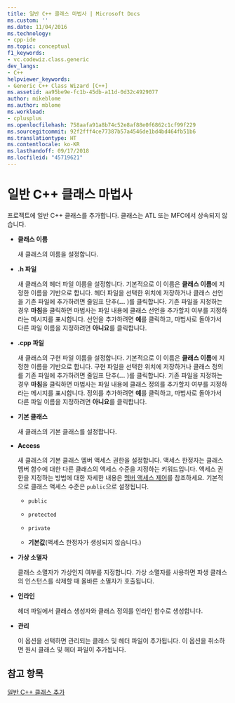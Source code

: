 ```yaml
---
title: 일반 C++ 클래스 마법사 | Microsoft Docs
ms.custom: ''
ms.date: 11/04/2016
ms.technology:
- cpp-ide
ms.topic: conceptual
f1_keywords:
- vc.codewiz.class.generic
dev_langs:
- C++
helpviewer_keywords:
- Generic C++ Class Wizard [C++]
ms.assetid: aa95be9e-fc1b-45db-a11d-0d32c4929077
author: mikeblome
ms.author: mblome
ms.workload:
- cplusplus
ms.openlocfilehash: 758aafa91a8b74c52e8af88e0f6862c1cf99f229
ms.sourcegitcommit: 92f2fff4ce77387b57a4546de1bd4bd464fb51b6
ms.translationtype: HT
ms.contentlocale: ko-KR
ms.lasthandoff: 09/17/2018
ms.locfileid: "45719621"
---
```

# <a name="generic-c-class-wizard"></a>일반 C++ 클래스 마법사

프로젝트에 일반 C++ 클래스를 추가합니다. 클래스는 ATL 또는 MFC에서 상속되지 않습니다.  
  
- **클래스 이름**

   새 클래스의 이름을 설정합니다.  
  
- **.h 파일**

   새 클래스의 헤더 파일 이름을 설정합니다. 기본적으로 이 이름은 **클래스 이름**에 지정한 이름을 기반으로 합니다. 헤더 파일을 선택한 위치에 저장하거나 클래스 선언을 기존 파일에 추가하려면 줄임표 단추(**...** )를 클릭합니다. 기존 파일을 지정하는 경우 **마침**을 클릭하면 마법사는 파일 내용에 클래스 선언을 추가할지 여부를 지정하라는 메시지를 표시합니다. 선언을 추가하려면 **예**를 클릭하고, 마법사로 돌아가서 다른 파일 이름을 지정하려면 **아니요**를 클릭합니다.  
  
- **.cpp 파일**

   새 클래스의 구현 파일 이름을 설정합니다. 기본적으로 이 이름은 **클래스 이름**에 지정한 이름을 기반으로 합니다. 구현 파일을 선택한 위치에 저장하거나 클래스 정의를 기존 파일에 추가하려면 줄임표 단추(**...** )를 클릭합니다. 기존 파일을 지정하는 경우 **마침**을 클릭하면 마법사는 파일 내용에 클래스 정의를 추가할지 여부를 지정하라는 메시지를 표시합니다. 정의를 추가하려면 **예**를 클릭하고, 마법사로 돌아가서 다른 파일 이름을 지정하려면 **아니요**를 클릭합니다.  
  
- **기본 클래스**

   새 클래스의 기본 클래스를 설정합니다.  
  
- **Access**

   새 클래스의 기본 클래스 멤버 액세스 권한을 설정합니다. 액세스 한정자는 클래스 멤버 함수에 대한 다른 클래스의 액세스 수준을 지정하는 키워드입니다. 액세스 권한을 지정하는 방법에 대한 자세한 내용은 [멤버 액세스 제어](../cpp/member-access-control-cpp.md)를 참조하세요. 기본적으로 클래스 액세스 수준은 `public`으로 설정됩니다.  
  
   - `public`  
  
   - `protected`  
  
   - `private`  
  
   - **기본값**(액세스 한정자가 생성되지 않습니다.)  
  
- **가상 소멸자**

   클래스 소멸자가 가상인지 여부를 지정합니다. 가상 소멸자를 사용하면 파생 클래스의 인스턴스를 삭제할 때 올바른 소멸자가 호출됩니다.  
  
- **인라인**

   헤더 파일에서 클래스 생성자와 클래스 정의를 인라인 함수로 생성합니다.  
  
- **관리**

   이 옵션을 선택하면 관리되는 클래스 및 헤더 파일이 추가됩니다. 이 옵션을 취소하면 원시 클래스 및 헤더 파일이 추가됩니다.  
  
## <a name="see-also"></a>참고 항목  
 [일반 C++ 클래스 추가](../ide/adding-a-generic-cpp-class.md)